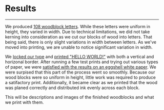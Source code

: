 # Results

------- 

We produced [108 woodblock letters](media/blocks.jpg). While these letters were uniform in height, they varied in width. Due to technical limitations, we did not take kerning into consideration as we cut our blocks of wood into letters. That being said, there is only slight variations in width between letters. As we've moved into printing, we are unable to notice significant variation in width.

We [locked our type](media/locked.jpg) and [printed "HELLO WORLD!"](media/printing.jpg) with both a vertical and horizonal border. After running a few test prints and trying out various types of paper, we were [satisfied with the results on an eggshell white paper](media/prints.jpg). We were surpised that this part of the process went so smoothly. Because our wood blocks were so uniform in height, little work was required to produce a satifactory print. Additionally, it became clear as we printed that the wood was planed correctly and distributed ink evenly across each block. 


This will be descriptions and images of the finished woodblocks and what we print with them. 

